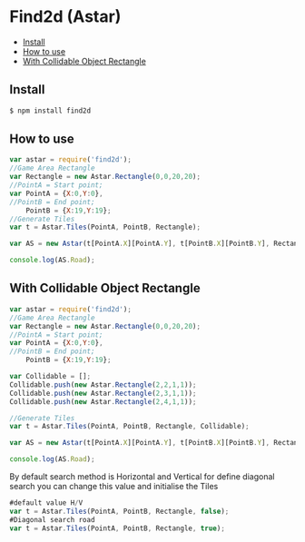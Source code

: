 
# Find2d (Astar)

- [Install](#install)
- [How to use](#how-to-use)
- [With Collidable Object Rectangle](#with-collidable-object-rectangle)

## Install

```sh
$ npm install find2d
```

## How to use

```js
var astar = require('find2d');
//Game Area Rectangle
var Rectangle = new Astar.Rectangle(0,0,20,20);
//PointA = Start point;
var PointA = {X:0,Y:0},
//PointB = End point; 
    PointB = {X:19,Y:19};
//Generate Tiles
var t = Astar.Tiles(PointA, PointB, Rectangle);

var AS = new Astar(t[PointA.X][PointA.Y], t[PointB.X][PointB.Y], Rectangle);

console.log(AS.Road);
```

## With Collidable Object Rectangle


```js
var astar = require('find2d');
//Game Area Rectangle
var Rectangle = new Astar.Rectangle(0,0,20,20);
//PointA = Start point;
var PointA = {X:0,Y:0},
//PointB = End point; 
	PointB = {X:19,Y:19};

var Collidable = [];
Collidable.push(new Astar.Rectangle(2,2,1,1));
Collidable.push(new Astar.Rectangle(2,3,1,1));
Collidable.push(new Astar.Rectangle(2,4,1,1));

//Generate Tiles
var t = Astar.Tiles(PointA, PointB, Rectangle, Collidable);

var AS = new Astar(t[PointA.X][PointA.Y], t[PointB.X][PointB.Y], Rectangle);

console.log(AS.Road);
```

By default search method is Horizontal and Vertical
for define diagonal search you can change this value and initialise the Tiles

```js
#default value H/V
var t = Astar.Tiles(PointA, PointB, Rectangle, false);
#Diagonal search road
var t = Astar.Tiles(PointA, PointB, Rectangle, true);
```
